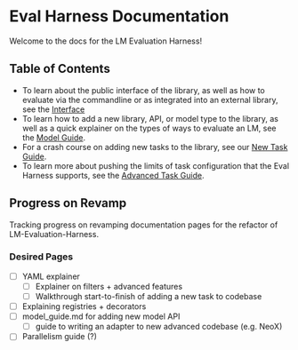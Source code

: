 # Eval Harness Documentation

Welcome to the docs for the LM Evaluation Harness!

## Table of Contents

* To learn about the public interface of the library, as well as how to evaluate via the commandline or as integrated into an external library, see the [Interface](https://github.com/EleutherAI/lm-evaluation-harness/blob/big-refactor/docs/user_guide.md)
* To learn how to add a new library, API, or model type to the library, as well as a quick explainer on the types of ways to evaluate an LM, see the [Model Guide](https://github.com/EleutherAI/lm-evaluation-harness/blob/big-refactor/docs/model_guide.md).
* For a crash course on adding new tasks to the library, see our [New Task Guide](https://github.com/EleutherAI/lm-evaluation-harness/blob/big-refactor/docs/new_task_guide.md).
* To learn more about pushing the limits of task configuration that the Eval Harness supports, see the [Advanced Task Guide](https://github.com/EleutherAI/lm-evaluation-harness/blob/big-refactor/docs/advanced_task_guide.md).

## Progress on Revamp

Tracking progress on revamping documentation pages for the refactor of LM-Evaluation-Harness.

### Desired Pages

* [ ] YAML explainer
  * [ ] Explainer on filters + advanced features
  * [ ] Walkthrough start-to-finish of adding a new task to codebase
* [ ] Explaining registries + decorators
* [ ] model_guide.md for adding new model API
  * [ ] guide to writing an adapter to new advanced codebase (e.g. NeoX)
* [ ] Parallelism guide (?)
